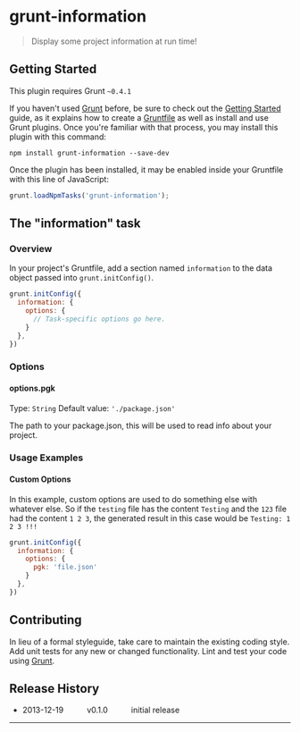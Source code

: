 # grunt-information

> Display some project information at run time!

## Getting Started
This plugin requires Grunt `~0.4.1`

If you haven't used [Grunt](http://gruntjs.com/) before, be sure to check out the [Getting Started](http://gruntjs.com/getting-started) guide, as it explains how to create a [Gruntfile](http://gruntjs.com/sample-gruntfile) as well as install and use Grunt plugins. Once you're familiar with that process, you may install this plugin with this command:

```shell
npm install grunt-information --save-dev
```

Once the plugin has been installed, it may be enabled inside your Gruntfile with this line of JavaScript:

```js
grunt.loadNpmTasks('grunt-information');
```

## The "information" task

### Overview
In your project's Gruntfile, add a section named `information` to the data object passed into `grunt.initConfig()`.

```js
grunt.initConfig({
  information: {
    options: {
      // Task-specific options go here.
    }
  },
})
```

### Options

#### options.pgk
Type: `String`
Default value: `'./package.json'`

The path to your package.json, this will be used to read info about your project.

### Usage Examples

#### Custom Options
In this example, custom options are used to do something else with whatever else. So if the `testing` file has the content `Testing` and the `123` file had the content `1 2 3`, the generated result in this case would be `Testing: 1 2 3 !!!`

```js
grunt.initConfig({
  information: {
    options: {
      pgk: 'file.json'
    }
  },
})
```

## Contributing
In lieu of a formal styleguide, take care to maintain the existing coding style. Add unit tests for any new or changed functionality. Lint and test your code using [Grunt](http://gruntjs.com/).

## Release History

 * 2013-12-19   v0.1.0   initial release

---
